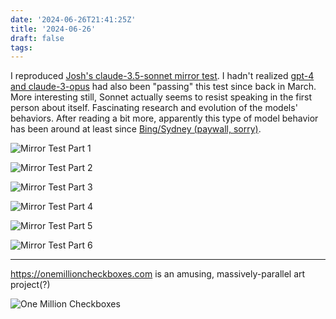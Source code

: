 ```yaml
---
date: '2024-06-26T21:41:25Z'
title: '2024-06-26'
draft: false
tags:
---
```


I reproduced [Josh's claude-3.5-sonnet mirror test](https://twitter.com/joshwhiton/status/1806000237728931910).
I hadn't realized [gpt-4 and claude-3-opus](https://twitter.com/joshwhiton/status/1770870738863415500) had also been "passing" this test since back in March.
More interesting still, Sonnet actually seems to resist speaking in the first person about itself.
Fascinating research and evolution of the models' behaviors.
After reading a bit more, apparently this type of model behavior has been around at least since [Bing/Sydney (paywall, sorry)](https://www.nytimes.com/2023/02/16/technology/bing-chatbot-microsoft-chatgpt.html).

![Mirror Test Part 1](/img/logs/2024-06-26/mirror1.png)

![Mirror Test Part 2](/img/logs/2024-06-26/mirror2.png)

![Mirror Test Part 3](/img/logs/2024-06-26/mirror3.png)

![Mirror Test Part 4](/img/logs/2024-06-26/mirror4.png)

![Mirror Test Part 5](/img/logs/2024-06-26/mirror5.png)

![Mirror Test Part 6](/img/logs/2024-06-26/mirror6.png)

---

https://onemillioncheckboxes.com is an amusing, massively-parallel art project(?)

![One Million Checkboxes](/img/logs/2024-06-26/one-million-checkboxes.png)
